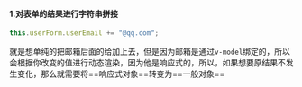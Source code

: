 #### 1.对表单的结果进行字符串拼接

```js
this.userForm.userEmail += "@qq.com";
```

​	就是想单纯的把邮箱后面的给加上去，但是因为邮箱是通过`v-model`绑定的，所以会根据你改变的值进行动态渲染，因为他是响应式的，所以，如果想要原结果不发生变化，那么就需要将==响应式对象==转变为==一般对象==



